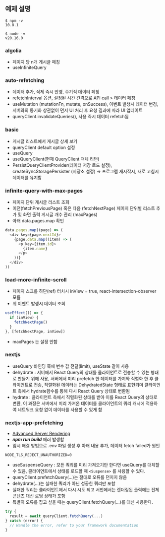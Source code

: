 ## 예제 설명

```
$ npm -v
10.8.1

$ node -v
v20.16.0
```

### algolia
- 페이지 당 n개 게시글 페칭
- useInfiniteQuery

### auto-refetching
- 데이터 추가, 삭제 즉시 반영, 주기적 데이터 페칭
- refetchInterval 옵션, 설정된 시간 간격으로 API call > 데이터 페칭
- useMutation (mutationFn, mutate, onSuccess), 이벤트 발생시 데이터 변경, 서버와의 동기화 상관없이 먼저 UI 처리 후 요청 결과에 따라 UI 업데이트
- queryClient.invalidateQueries(), 사용 즉시 데이터 refetch됨 

### basic
- 게시글 리스트에서 게시글 상세 보기
- queryClient default option 설정
- useQuery
- useQueryClient(현재 QueryClient 객체 리턴)
- PersistQueryClientProvider(데이터 저장 로드 설정), createSyncStoragePersister (저장소 설정) => 프로그램 재시작시, 새로 고침시 데이터를 유지함
 
### infinite-query-with-max-pages
- 페이지 단위 게시글 리스트 조회
- 이전(fetchPreviousPage) 혹은 다음 (fetchNextPage) 페이지 단위별 리스트 추가 및 화면 출력 게시글 개수 관리 (maxPages)
- 아래 data.pages.map 확인
```js
data.pages.map((page) => (
  <div key={page.nextId}>
    {page.data.map((item) => (
      <p key={item.id}>
        {item.name}
      </p>
    ))}
  </div>
))
```

### load-more-infinite-scroll
- 페이지 스크롤 하단(ref) 터치시 inView = true, react-intersection-observer 모듈
- 위 이벤트 발생시 데이터 조회 
```js
useEffect(() => {
  if (inView) {
    fetchNextPage()
  }
}, [fetchNextPage, inView])
```
- maxPages 는 설정 안함

### nextjs
- useQuery 바인딩 훅에 변수 값 전달(limit), useState 같이 사용
- dehydrate : 서버에서 React Query의 상태를 클라이언트로 전송할 수 있는 형태로 만들기 위해 사용, 서버에서 미리 prefetch 한 데이터를 가져와 직렬화 한 후 클라이언트로 전송, 직렬화된 데이터는 DehydratedState 형태로 표현되며 클라이언트 측에서 hydrate함수를 통해 다시 React Query 상태로 변환됨
- hydrate : 클라이언트 측에서 직렬화된 상태를 받아 이를 React Query의 상태로 변환, 이 과정은 서버에서 미리 가져온 데이터를 클라이언트의 쿼리 캐시에 적용하여 네트워크 요청 없이 데이터를 사용할 수 있게 함

### nextjs-app-prefetching
- [Advanced Server Rendering](https://tanstack.com/query/latest/docs/framework/react/guides/advanced-ssr)
- ***npm run build*** 에러 발생함
- 임시 해결 방법으로 .env 파일 생성 후 아래 내용 추가, 데이터 fetch failed가 원인
```
NODE_TLS_REJECT_UNAUTHORIZED=0
```
- useSuspenseQuery : 모든 쿼리를 미리 가져오기만 한다면 useQuery를 대체할 수 있음, 클라이언트에서 상태를 로드할 때  ```<Suspense>``` 를 사용할 수 있다.
- queryClient.prefetchQuery(...)는 절대로 오류를 던지지 않음
- dehydrate(...)는 실패한 쿼리가 아닌 성공한 쿼리만 포함
- 실패한 쿼리는 클라이언트에서 다시 시도 되고 서번에서는 렌더링된 출력에는 전체 콘텐츠 대신 로딩 상태가 포함
- 특별히 오류를 잡고 싶을 때는 queryClient.fetchQuery(...)를 대신 사용한다.
```js
try {
  result = await queryClient.fetchQuery(...)
} catch (error) {
  // Handle the error, refer to your framework documentation
}
```